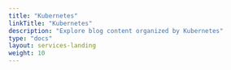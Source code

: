 ```yaml
---
title: "Kubernetes"
linkTitle: "Kubernetes"
description: "Explore blog content organized by Kubernetes"
type: "docs"
layout: services-landing
weight: 10
---
```

